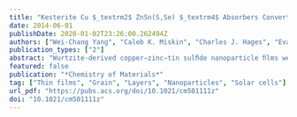 ```yaml
---
title: "Kesterite Cu $_textrm2$ ZnSn(S,Se) $_textrm4$ Absorbers Converted from Metastable, Wurtzite-Derived Cu $_textrm2$ ZnSnS $_textrm4$ Nanoparticles"
date: 2014-06-01
publishDate: 2020-01-02T23:26:00.262494Z
authors: ["Wei-Chang Yang", "Caleb K. Miskin", "Charles J. Hages", "Evan C. Hanley", "Carol Handwerker", "Eric A. Stach", "Rakesh Agrawal"]
publication_types: ["2"]
abstract: "Wurtzite-derived copper−zinc−tin sulﬁde nanoparticle ﬁlms were observed to undergo a phase transformation to a kesterite phase when exposed to Se vapor at 500 °C. The resulting dense and selenized Cu2ZnSn(S,Se)4 (CZTSSe) ﬁlms were found to have the same bilayer kesterite structure as absorber layers derived directly from kesterite Cu2ZnSnS4 (CZTS) nanoparticles (Guo, Q.; Ford, G. M.; Yang, W.-C.; Walker, B. C.; Stach, E. A.; Hillhouse, H. W.; Agrawal, R. J. Am. Chem. Soc. 2010, 132, 17384−17386). The top layer was fully sintered into micrometer size grains, while the bottom unsintered layer consisted of small, nanometer size kesterite grains. When compared to ﬁlms formed from kesterite CZTS nanoparticles, solar cells fabricated from the wurtzite-derived CZTS nanoparticles were found to have lower power conversion eﬃciencies (PCE). Surprisingly, for those CZTSSe ﬁlms that were formed from wurtzite-derived nanoparticles, it was found that extensive selenization leads to the disappearance of the bottom unsintered layer and the formation of a thin ﬁlm composed of only micrometer-sized grains. These results have signiﬁcant importance for the improvement of the performance of CZTSSe solar materials. Solar cells fabricated from kesterite nanoparticles have delivered a PCE of 9%despite the presence of an unsintered layer. These results indicate that the use of wurtzite-derived CZTS nanoparticles has the potential to remove the unsintered layer in kesterite CZTSSe solar cells (Miskin, C. K.; Yang, W.-C.; Hages, C. J.; Carter, N. J.; Joglekar, C. S.; Stach, E. A.; Agrawal, R. Prog. Photovoltaics: Res. Appl. 2014, DOI: 10.1002/pip.2472)."
featured: false
publication: "*Chemistry of Materials*"
tag: ["Thin films", "Grain", "Layers", "Nanoparticles", "Solar cells"]
url_pdf: "https://pubs.acs.org/doi/10.1021/cm501111z"
doi: "10.1021/cm501111z"
---
```

